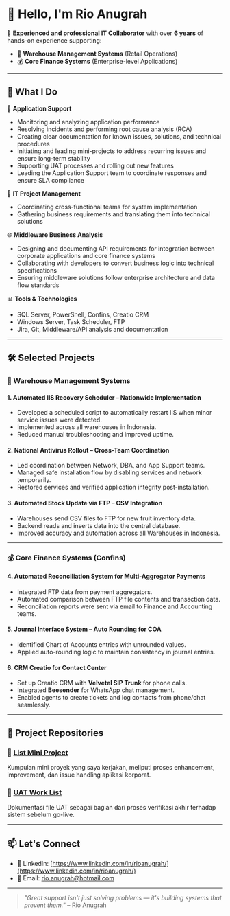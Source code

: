 # 👋 Hello, I'm Rio Anugrah

🎯 **Experienced and professional IT Collaborator** with over **6 years** of hands-on experience supporting:
- 🏪 **Warehouse Management Systems** (Retail Operations)
- 💰 **Core Finance Systems** (Enterprise-level Applications)

---

## 💼 What I Do

🔧 **Application Support**
- Monitoring and analyzing application performance
- Resolving incidents and performing root cause analysis (RCA)
- Creating clear documentation for known issues, solutions, and technical procedures
- Initiating and leading mini-projects to address recurring issues and ensure long-term stability
- Supporting UAT processes and rolling out new features
- Leading the Application Support team to coordinate responses and ensure SLA compliance

🧩 **IT Project Management**
- Coordinating cross-functional teams for system implementation
- Gathering business requirements and translating them into technical solutions

🌐 **Middleware Business Analysis**
- Designing and documenting API requirements for integration between corporate applications and core finance systems
- Collaborating with developers to convert business logic into technical specifications
- Ensuring middleware solutions follow enterprise architecture and data flow standards

📊 **Tools & Technologies**
- SQL Server, PowerShell, Confins, Creatio CRM
- Windows Server, Task Scheduler, FTP
- Jira, Git, Middleware/API analysis and documentation

---

## 🛠️ Selected Projects

### 🚚 Warehouse Management Systems

#### 1. Automated IIS Recovery Scheduler – Nationwide Implementation
- Developed a scheduled script to automatically restart IIS when minor service issues were detected.
- Implemented across all warehouses in Indonesia.
- Reduced manual troubleshooting and improved uptime.

#### 2. National Antivirus Rollout – Cross-Team Coordination
- Led coordination between Network, DBA, and App Support teams.
- Managed safe installation flow by disabling services and network temporarily.
- Restored services and verified application integrity post-installation.

#### 3. Automated Stock Update via FTP – CSV Integration
- Warehouses send CSV files to FTP for new fruit inventory data.
- Backend reads and inserts data into the central database.
- Improved accuracy and automation across all Warehouses in Indonesia.

---

### 💰 Core Finance Systems (Confins)

#### 4. Automated Reconciliation System for Multi-Aggregator Payments
- Integrated FTP data from payment aggregators.
- Automated comparison between FTP file contents and transaction data.
- Reconciliation reports were sent via email to Finance and Accounting teams.

#### 5. Journal Interface System – Auto Rounding for COA
- Identified Chart of Accounts entries with unrounded values.
- Applied auto-rounding logic to maintain consistency in journal entries.

#### 6. CRM Creatio for Contact Center
- Set up Creatio CRM with **Velvetel SIP Trunk** for phone calls.
- Integrated **Beesender** for WhatsApp chat management.
- Enabled agents to create tickets and log contacts from phone/chat seamlessly.

---

## 📁 Project Repositories

### 📂 [List Mini Project](https://github.com/anugrahrio/ListMiniProject)
Kumpulan mini proyek yang saya kerjakan, meliputi proses enhancement, improvement, dan issue handling aplikasi korporat.

### 📂 [UAT Work List](https://github.com/anugrahrio/UATWorkList)
Dokumentasi file UAT sebagai bagian dari proses verifikasi akhir terhadap sistem sebelum go-live.

---

## 📫 Let's Connect

- 💼 LinkedIn: [https://www.linkedin.com/in/rioanugrah/](https://www.linkedin.com/in/rioanugrah/)
- 📧 Email: [rio.anugrah@hotmail.com](mailto:rio.anugrah@hotmail.com)

---

> _"Great support isn't just solving problems — it's building systems that prevent them."_ – Rio Anugrah
